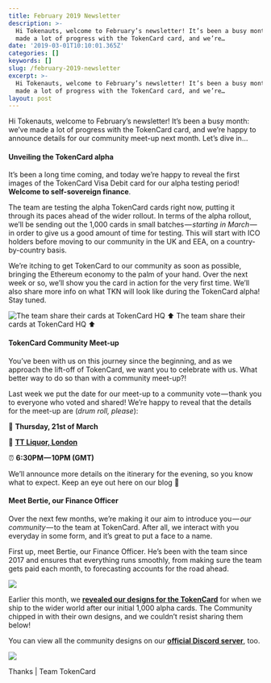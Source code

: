 ```yaml
---
title: February 2019 Newsletter
description: >-
  Hi Tokenauts, welcome to February’s newsletter! It’s been a busy month: we’ve
  made a lot of progress with the TokenCard card, and we’re…
date: '2019-03-01T10:10:01.365Z'
categories: []
keywords: []
slug: /february-2019-newsletter
excerpt: >-
  Hi Tokenauts, welcome to February’s newsletter! It’s been a busy month: we’ve
  made a lot of progress with the TokenCard card, and we’re…
layout: post
---
```


Hi Tokenauts, welcome to February’s newsletter! It’s been a busy month: we’ve made a lot of progress with the TokenCard card, and we’re happy to announce details for our community meet-up next month. Let’s dive in…

#### Unveiling the TokenCard alpha

It’s been a long time coming, and today we’re happy to reveal the first images of the TokenCard Visa Debit card for our alpha testing period! **Welcome to self-sovereign finance**.

The team are testing the alpha TokenCard cards right now, putting it through its paces ahead of the wider rollout. In terms of the alpha rollout, we’ll be sending out the 1,000 cards in small batches — _starting in March_ — in order to give us a good amount of time for testing. This will start with ICO holders before moving to our community in the UK and EEA, on a country-by-country basis.

We’re itching to get TokenCard to our community as soon as possible, bringing the Ethereum economy to the palm of your hand. Over the next week or so, we’ll show you the card in action for the very first time. We’ll also share more info on what TKN will look like during the TokenCard alpha! Stay tuned.

![The team share their cards at TokenCard HQ ⬆️](images/1__TUTx7SZKkieMFWb7nIBO__Q.jpeg)
The team share their cards at TokenCard HQ ⬆️

#### TokenCard Community Meet-up

You’ve been with us on this journey since the beginning, and as we approach the lift-off of TokenCard, we want you to celebrate with us. What better way to do so than with a community meet-up?!

Last week we put the date for our meet-up to a community vote — thank you to everyone who voted and shared! We’re happy to reveal that the details for the meet-up are (_drum roll, please_):

📅 **Thursday, 21st of March**

📍 [**TT Liquor, London**](https://goo.gl/maps/kD3y2AT69XM2)

⏰ **6:30PM — 10PM (**GMT**)**

We’ll announce more details on the itinerary for the evening, so you know what to expect. Keep an eye out here on our blog 👀

#### Meet Bertie, our Finance Officer

Over the next few months, we’re making it our aim to introduce you — _our community_ — to the team at TokenCard. After all, we interact with you everyday in some form, and it’s great to put a face to a name.

First up, meet Bertie, our Finance Officer. He’s been with the team since 2017 and ensures that everything runs smoothly, from making sure the team gets paid each month, to forecasting accounts for the road ahead.

![](images/1__Y9BK46u22Z64__EFvEunh6g.jpeg)

Earlier this month, we [**revealed our designs for the TokenCard**](https://twitter.com/tokencard_io/status/1093441738469978113) for when we ship to the wider world after our initial 1,000 alpha cards. The Community chipped in with their own designs, and we couldn’t resist sharing them below!

You can view all the community designs on our [**official Discord server**](https://discord.gg/RhxpjpX), too.

![](images/1__bCxyIjWQR6EIdcseeraiTQ.jpeg)

Thanks | Team TokenCard